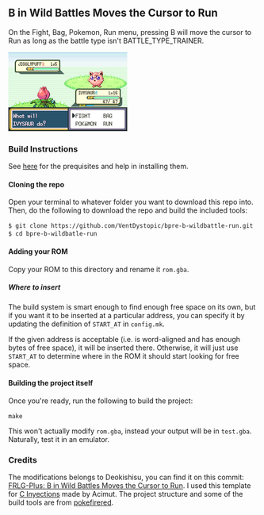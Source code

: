 ## B in Wild Battles Moves the Cursor to Run

On the Fight, Bag, Pokemon, Run menu, pressing B will move the cursor to Run as long as the battle type isn't BATTLE_TYPE_TRAINER.

![](bpre-b-wildbattle-run.gif)

### Build Instructions

See [here](https://gist.github.com/Zeturic/db1611cc7b17c3140f9b9af32e1b596b) for the prequisites and help in installing them.

#### Cloning the repo

Open your terminal to whatever folder you want to download this repo into. Then, do the following to download the repo and build the included tools:

```shell
$ git clone https://github.com/VentDystopic/bpre-b-wildbattle-run.git
$ cd bpre-b-wildbatle-run
```

#### Adding your ROM

Copy your ROM to this directory and rename it `rom.gba`.

##### Where to insert

The build system is smart enough to find enough free space on its own, but if you want it to be inserted at a particular address, you can specify it by updating the definition of `START_AT` in `config.mk`.

If the given address is acceptable (i.e. is word-aligned and has enough bytes of free space), it will be inserted there. Otherwise, it will just use `START_AT` to determine where in the ROM it should start looking for free space.

#### Building the project itself

Once you're ready, run the following to build the project:

```shell
make
```

This won't actually modify `rom.gba`, instead your output will be in `test.gba`. Naturally, test it in an emulator.

### Credits

The modifications belongs to Deokishisu, you can find it on this commit: [FRLG-Plus: B in Wild Battles Moves the Cursor to Run](https://github.com/Deokishisu/FRLG-Plus/commit/6d55b702ab147806e3e78a0aba6d6c1c9e917f29).
I used this template for [C Inyections](https://github.com/Acimut/Pokeon-GBA-hack-template) made by Acimut.
The project structure and some of the build tools are from [pokefirered](https://github.com/pret/pokefirered).